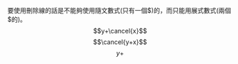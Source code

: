 要使用刪除線的話是不能夠使用隨文數式(只有一個\$)的，而只能用展式數式(兩個\$的)。
$$y+\cancel{x}$$
$$\cancel{y+x}$$
$$y+$$
$$$$
$$$$
$$$$